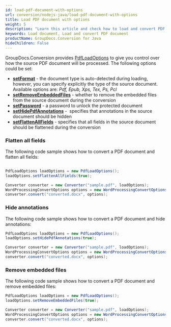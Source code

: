 ```yaml
---
id: load-pdf-document-with-options
url: conversion/nodejs-java/load-pdf-document-with-options
title: Load PDF document with options
weight: 5
description: "Learn this article and check how to load and convert PDF documents with advanced options using GroupDocs.Conversion for Java API."
keywords: Load document, Load and convert PDF document
productName: GroupDocs.Conversion for Java
hideChildren: False
---
```

GroupDocs.Conversion provides [PdfLoadOptions](https://reference.groupdocs.com/java/conversion/com.groupdocs.conversion.options.load/PdfLoadOptions) to give you control over how the source PDF document will be processed. The following options could be set:

*   **[setFormat](https://reference.groupdocs.com/java/conversion/com.groupdocs.conversion.options.load/PdfLoadOptions#setFormat(com.groupdocs.conversion.filetypes.PdfFileType))** -  the document type is auto-detected during loading, however, you can specify explicitly the type of the source document. Available options are: *Pdf, Epub, Xps, Tex, Ps, Pcl*
*   **[setRemoveEmbeddedFiles](https://reference.groupdocs.com/java/conversion/com.groupdocs.conversion.options.load/PdfLoadOptions#getRemoveEmbeddedFiles())** -  whether to remove the embedded files from the source document during the conversion
*   **[setPassword](https://reference.groupdocs.com/java/conversion/com.groupdocs.conversion.options.load/PdfLoadOptions#setPassword(java.lang.String))** - a password to unlock the protected document
*   **[setHidePdfAnnotations](https://reference.groupdocs.com/java/conversion/com.groupdocs.conversion.options.load/PdfLoadOptions#setHidePdfAnnotations(boolean))** -  specifies that annotations in the source document should be hidden
*   **[setFlattenAllFields](https://reference.groupdocs.com/java/conversion/com.groupdocs.conversion.options.load/PdfLoadOptions#setFlattenAllFields(boolean))** - specifies that all fields in the source document should be flattened during the conversion

### Flatten all fields

The following code sample shows how to convert a PDF document and flatten all fields:

```java
 
PdfLoadOptions loadOptions = new PdfLoadOptions();
loadOptions.setFlattenAllFields(true);

Converter converter = new Converter("sample.pdf", loadOptions);
WordProcessingConvertOptions options = new WordProcessingConvertOptions();
converter.convert("converted.docx", options);
```

### Hide annotations

The following code sample shows how to convert a PDF document and hide annotations:

```java
PdfLoadOptions loadOptions = new PdfLoadOptions();
loadOptions.setHidePdfAnnotations(true);

Converter converter = new Converter("sample.pdf", loadOptions);
WordProcessingConvertOptions options = new WordProcessingConvertOptions();
converter.convert("converted.docx", options);
```

### Remove embedded files

The following code sample shows how to convert a PDF document and remove embedded files:

```java
PdfLoadOptions loadOptions = new PdfLoadOptions();
loadOptions.setRemoveEmbeddedFiles(true);

Converter converter = new Converter("sample.pdf", loadOptions);
WordProcessingConvertOptions options = new WordProcessingConvertOptions();
converter.convert("converted.docx", options);
```
